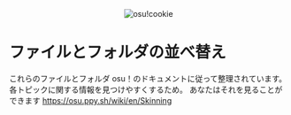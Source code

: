 <div align="center">
    <img src="https://i.ppy.sh/013ed2c11b34720790e74035d9f49078d5e9aa64/68747470733a2f2f6f73752e7070792e73682f77696b692f696d616765732f4272616e645f6964656e746974795f67756964656c696e65732f696d672f75736167652d66756c6c2d636f6c6f75722e706e67" width="auto" height="auto" alt="osu!cookie" />
</div>

# ファイルとフォルダの並べ替え
これらのファイルとフォルダ osu！のドキュメントに従って整理されています。 各トピックに関する情報を見つけやすくするため。 あなたはそれを見ることができます https://osu.ppy.sh/wiki/en/Skinning